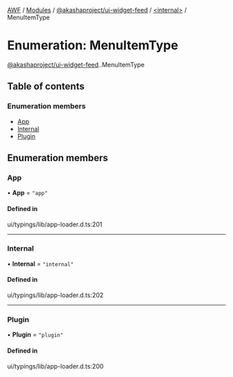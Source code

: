 [AWF](../README.md) / [Modules](../modules.md) / [@akashaproject/ui-widget-feed](../modules/akashaproject_ui_widget_feed.md) / [<internal\>](../modules/akashaproject_ui_widget_feed._internal_.md) / MenuItemType

# Enumeration: MenuItemType

[@akashaproject/ui-widget-feed](../modules/akashaproject_ui_widget_feed.md).[<internal>](../modules/akashaproject_ui_widget_feed._internal_.md).MenuItemType

## Table of contents

### Enumeration members

- [App](akashaproject_ui_widget_feed._internal_.MenuItemType.md#app)
- [Internal](akashaproject_ui_widget_feed._internal_.MenuItemType.md#internal)
- [Plugin](akashaproject_ui_widget_feed._internal_.MenuItemType.md#plugin)

## Enumeration members

### App

• **App** = `"app"`

#### Defined in

ui/typings/lib/app-loader.d.ts:201

___

### Internal

• **Internal** = `"internal"`

#### Defined in

ui/typings/lib/app-loader.d.ts:202

___

### Plugin

• **Plugin** = `"plugin"`

#### Defined in

ui/typings/lib/app-loader.d.ts:200
